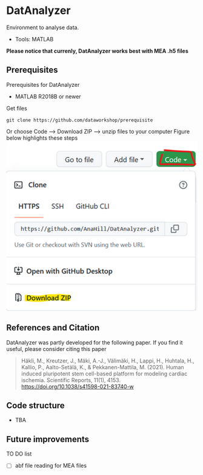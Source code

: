 # DatAnalyzer
Environment to analyse data.
- Tools: MATLAB

**Please notice that currenly, DatAnalyzer works best with MEA .h5 files**

## Prerequisites
Prerequisites for DatAnalyzer
- MATLAB R2018B or newer


Get files
```
git clone https://github.com/dataworkshop/prerequisite
```
Or choose Code --> Download ZIP --> unzip files to your computer
Figure below highlights these steps
![How to download codes](doc_pics/2022-09-12-13-51-12.png) 



## References and Citation
DatAnalyzer was partly developed for the following paper. If you find it useful, please consider citing this paper
> Häkli, M., Kreutzer, J., Mäki, A.-J., Välimäki, H., Lappi, H., Huhtala, H., Kallio, P., Aalto-Setälä, K., & Pekkanen-Mattila, M. (2021). Human induced pluripotent stem cell-based platform for modeling cardiac ischemia. Scientific Reports, 11(1), 4153. https://doi.org/10.1038/s41598-021-83740-w

## Code structure
- TBA
## Future improvements
TO DO list
- [ ] abf file reading for MEA files
